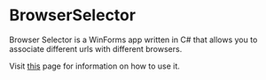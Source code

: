 # BrowserSelector
Browser Selector is a WinForms app written in C# that allows you to associate different urls with different browsers.

Visit <a href="http://www.thedeveloperspace.com/post/browser-selector" target="_blank">this</a> page for information on how to use it.
